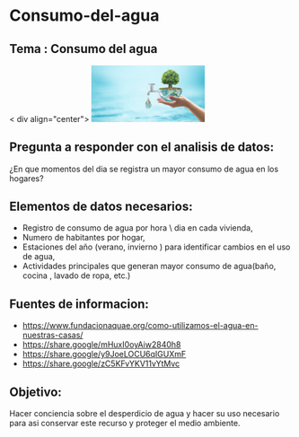 # Consumo-del-agua

## Tema : Consumo del agua
  < div align="center">
  <img src = "agua.jpg" alt= " descripcion de la imagen " width="40%" >
</div>



## Pregunta a responder con el analisis de datos:
¿En que momentos del dia se registra un mayor consumo de agua en los hogares?

## Elementos de datos necesarios:

- Registro de consumo de agua por hora \ dia en cada vivienda,
- Numero de habitantes por hogar, 
- Estaciones del año  (verano, invierno ) para identificar cambios en el uso de agua,
- Actividades principales que generan mayor consumo de agua(baño, cocina , lavado de ropa, etc.)


## Fuentes de informacion:
- https://www.fundacionaquae.org/como-utilizamos-el-agua-en-nuestras-casas/
- https://share.google/mHuxI0oyAiw2840h8
- https://share.google/y9JoeLOCU6qIGUXmF
- https://share.google/zC5KFvYKV11vYtMvc

## Objetivo:

Hacer conciencia sobre el desperdicio de agua y hacer su uso necesario para asi conservar este recurso y proteger el medio ambiente.
